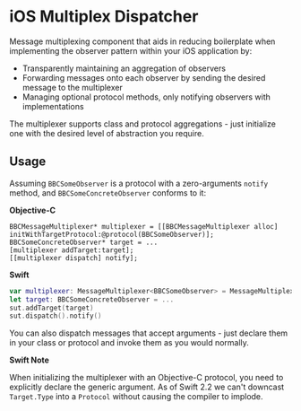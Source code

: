 # iOS Multiplex Dispatcher
Message multiplexing component that aids in reducing boilerplate when implementing the observer pattern within your iOS application by:

- Transparently maintaining an aggregation of observers
- Forwarding messages onto each observer by sending the desired message to the multiplexer
- Managing optional protocol methods, only notifying observers with implementations

The multiplexer supports class and protocol aggregations - just initialize one with the desired level of abstraction you require.

## Usage
Assuming `BBCSomeObserver` is a protocol with a zero-arguments `notify` method, and `BBCSomeConcreteObserver` conforms to it:

**Objective-C**

```objc
BBCMessageMultiplexer* multiplexer = [[BBCMessageMultiplexer alloc] initWithTargetProtocol:@protocol(BBCSomeObserver)];
BBCSomeConcreteObserver* target = ...
[multiplexer addTarget:target];
[[multiplexer dispatch] notify];
```

**Swift**
```swift
var multiplexer: MessageMultiplexer<BBCSomeObserver> = MessageMultiplexer(protocol: BBCSomeObserver.self)
let target: BBCSomeConcreteObserver = ...
sut.addTarget(target)
sut.dispatch().notify()
```

You can also dispatch messages that accept arguments - just declare them in your class or protocol and invoke them as you would normally.

**Swift Note**

When initializing the multiplexer with an Objective-C protocol, you need to explicitly declare the generic argument. As of Swift 2.2 we can't downcast `Target.Type` into a `Protocol` without causing the compiler to implode.
